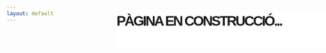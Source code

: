 ```yaml
---
layout: default
---
```


<style>
  body {
    background-image: url("https://redcatcode.com/uploads/Obres%20i%20Serveis%20Carmelo.png");
    background-size: cover;
  }
  .building {
    background: #fff;
    right: 0;
    top: 85px;
    position: absolute;
    width: 50%;
    height: 80px;
    font-size: 32px;
    font-weight: bold;
    letter-spacing: -3px;
    text-transform: uppercase;
    font-family: "arial";
  }
</style>

<div class="building">Pàgina en construcció...</div>
